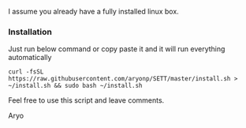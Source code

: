 I assume you already have a fully installed linux box.

### Installation

Just run below command or copy paste it and it will run everything automatically

```
curl -fsSL https://raw.githubusercontent.com/aryonp/SETT/master/install.sh > ~/install.sh && sudo bash ~/install.sh

```
 
Feel free to use this script and leave comments.

Aryo
